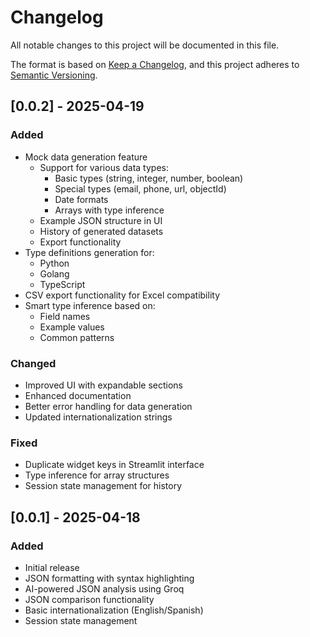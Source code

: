 # Changelog

All notable changes to this project will be documented in this file.

The format is based on [Keep a Changelog](https://keepachangelog.com/en/1.0.0/),
and this project adheres to [Semantic Versioning](https://semver.org/spec/v2.0.0.html).

## [0.0.2] - 2025-04-19

### Added
- Mock data generation feature
  - Support for various data types:
    - Basic types (string, integer, number, boolean)
    - Special types (email, phone, url, objectId)
    - Date formats
    - Arrays with type inference
  - Example JSON structure in UI
  - History of generated datasets
  - Export functionality
- Type definitions generation for:
  - Python
  - Golang
  - TypeScript
- CSV export functionality for Excel compatibility
- Smart type inference based on:
  - Field names
  - Example values
  - Common patterns

### Changed
- Improved UI with expandable sections
- Enhanced documentation
- Better error handling for data generation
- Updated internationalization strings

### Fixed
- Duplicate widget keys in Streamlit interface
- Type inference for array structures
- Session state management for history

## [0.0.1] - 2025-04-18

### Added
- Initial release
- JSON formatting with syntax highlighting
- AI-powered JSON analysis using Groq
- JSON comparison functionality
- Basic internationalization (English/Spanish)
- Session state management
